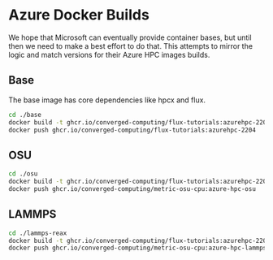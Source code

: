 # Azure Docker Builds

We hope that Microsoft can eventually provide container bases, but until then we need to make a best effort to do that. This attempts to mirror the logic and match versions for their Azure HPC images builds.

## Base

The base image has core dependencies like hpcx and flux.

```bash
cd ./base
docker build -t ghcr.io/converged-computing/flux-tutorials:azurehpc-2204 .
docker push ghcr.io/converged-computing/flux-tutorials:azurehpc-2204
```

## OSU

```bash
cd ./osu
docker build -t ghcr.io/converged-computing/flux-tutorials:azurehpc-2204-osu .
docker push ghcr.io/converged-computing/metric-osu-cpu:azure-hpc-osu
```

## LAMMPS

```bash
cd ./lammps-reax
docker build -t ghcr.io/converged-computing/flux-tutorials:azurehpc-2204-lammps-reax .
docker push ghcr.io/converged-computing/metric-osu-cpu:azure-hpc-lammps-reax
```
